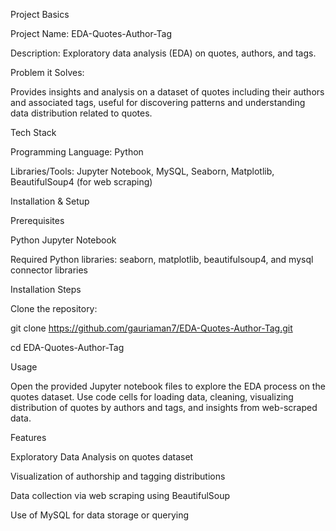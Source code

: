 Project Basics

Project Name: EDA-Quotes-Author-Tag

Description: Exploratory data analysis (EDA) on quotes, authors, and tags.

Problem it Solves:

Provides insights and analysis on a dataset of quotes including their authors and associated tags, useful for discovering patterns and understanding data distribution related to quotes.

Tech Stack

Programming Language: Python

Libraries/Tools: Jupyter Notebook, MySQL, Seaborn, Matplotlib, BeautifulSoup4 (for web scraping)

Installation & Setup

Prerequisites

Python
Jupyter Notebook

Required Python libraries: seaborn, matplotlib, beautifulsoup4, and mysql connector libraries

Installation Steps

Clone the repository:


git clone https://github.com/gauriaman7/EDA-Quotes-Author-Tag.git

cd EDA-Quotes-Author-Tag

Usage

Open the provided Jupyter notebook files to explore the EDA process on the quotes dataset. Use code cells for loading data, cleaning, visualizing distribution of quotes by authors and tags, and insights from web-scraped data.

Features

Exploratory Data Analysis on quotes dataset

Visualization of authorship and tagging distributions

Data collection via web scraping using BeautifulSoup

Use of MySQL for data storage or querying 
